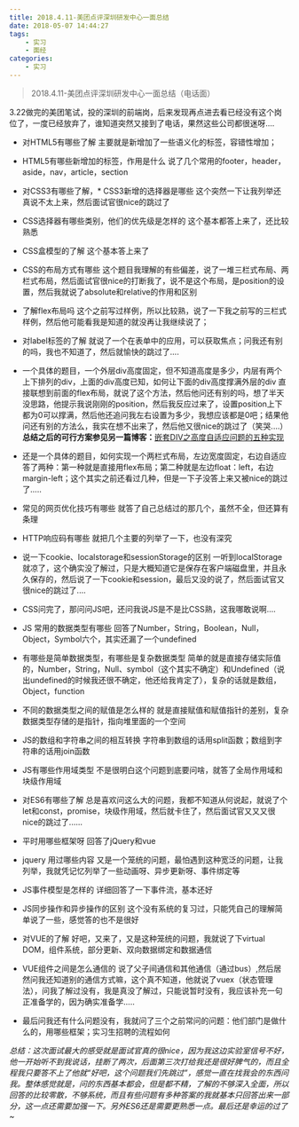 ```yaml
---
title: 2018.4.11-美团点评深圳研发中心一面总结
date: 2018-05-07 14:44:27
tags:
    - 实习
    - 面经
categories:
    - 实习
---
```


<blockquote class="blockquote-center">2018.4.11-美团点评深圳研发中心一面总结（电话面）</blockquote>

<!--more-->
3.22做完的美团笔试，投的深圳的前端岗，后来发现再点进去看已经没有这个岗位了，一度已经放弃了，谁知道突然又接到了电话，果然这些公司都很迷呀....

* 对HTML5有哪些了解
  主要就是新增加了一些语义化的标签，容错性增加；
* HTML5有哪些新增加的标签，作用是什么
  说了几个常用的footer，header，aside，nav，article，section
* 对CSS3有哪些了解，* CSS3新增的选择器是哪些
  这个突然一下让我列举还真说不太上来，然后面试官很nice的跳过了
* CSS选择器有哪些类别，他们的优先级是怎样的
  这个基本都答上来了，还比较熟悉
* CSS盒模型的了解
  这个基本答上来了
* CSS的布局方式有哪些
  这个题目我理解的有些偏差，说了一堆三栏式布局、两栏式布局，然后面试官很nice的打断我了，说不是这个布局，是position的设置，然后我就说了absolute和relative的作用和区别
* 了解flex布局吗
  这个之前写过样例，所以比较熟，说了一下我之前写的三栏式样例，然后他可能看我是知道的就没再让我继续说了；
* 对label标签的了解
  就说了一个在表单中的应用，可以获取焦点；问我还有别的吗，我也不知道了，然后就愉快的跳过了....
* 一个具体的题目，一个外层div高度固定，但不知道高度是多少，内层有两个上下排列的div，上面的div高度已知，如何让下面的div高度撑满外层的div
  直接联想到前面的flex布局，就说了这个方法，然后他问还有别的吗，想了半天没思路，他提示我说刚刚的position，然后我反应过来了，设置position上下都为0可以撑满，然后他还追问我左右设置为多少，我想应该都是0吧；结果他问还有别的方法么，我实在想不出来了，然后他又很nice的跳过了（笑哭....）
  **总结之后的可行方案参见另一篇博客：**[嵌套DIV之高度自适应问题的五种实现](https://ym13349140.github.io/2018/05/06/%E5%B5%8C%E5%A5%97DIV%E4%B9%8B%E9%AB%98%E5%BA%A6%E8%87%AA%E9%80%82%E5%BA%94%E9%97%AE%E9%A2%98%E7%9A%84%E4%BA%94%E7%A7%8D%E5%AE%9E%E7%8E%B0/#%E6%9B%B4%E5%A4%9A)

* 还是一个具体的题目，如何实现一个两栏式布局，左边宽度固定，右边自适应
  答了两种：第一种就是直接用flex布局；第二种就是左边float：left，右边margin-left；这个其实之前还看过几种，但是一下子没答上来又被nice的跳过了.....
* 常见的网页优化技巧有哪些
  就答了自己总结过的那几个，虽然不全，但还算有条理
* HTTP响应码有哪些
  就把几个主要的列举了一下，也没有深究
* 说一下cookie、localstorage和sessionStorage的区别
  一听到localStorage就凉了，这个确实没了解过，只是大概知道它是保存在客户端磁盘里，并且永久保存的，然后说了一下cookie和session，最后又没的说了，然后面试官又很nice的跳过了....
* CSS问完了，那问问JS吧，还问我说JS是不是比CSS熟，这我哪敢说啊....
* JS 常用的数据类型有哪些
  回答了Number，String，Boolean，Null，Object，Symbol六个，其实还漏了一个undefined
* 有哪些是简单数据类型，有哪些是复杂数据类型
  简单的就是直接存储实际值的，Number，String，Null、symbol（这个其实不确定）和Undefined（说出undefined的时候我还很不确定，他还给我肯定了），复杂的话就是数组，Object，function
* 不同的数据类型之间的赋值是怎么样的
  就是直接赋值和赋值指针的差别，复杂数据类型存储的是指针，指向堆里面的一个空间
* JS的数组和字符串之间的相互转换
  字符串到数组的话用split函数；数组到字符串的话用join函数
* JS有哪些作用域类型
  不是很明白这个问题到底要问啥，就答了全局作用域和块级作用域
* 对ES6有哪些了解
  总是喜欢问这么大的问题，我都不知道从何说起，就说了个let和const，promise，块级作用域，然后就卡住了，然后面试官又又又很nice的跳过了......
* 平时用哪些框架呀
  回答了jQuery和vue
* jquery 用过哪些内容
  又是一个笼统的问题，最怕遇到这种宽泛的问题，让我列举，我就凭记忆列举了一些动画呀、异步更新呀、事件绑定等
* JS事件模型是怎样的
  详细回答了一下事件流，基本还好
* JS同步操作和异步操作的区别
  这个没有系统的复习过，只能凭自己的理解简单说了一些，感觉答的也不是很好
* 对VUE的了解
  好吧，又来了，又是这种笼统的问题，我就说了下virtual DOM，组件系统，部分更新、双向数据绑定和数据通信
* VUE组件之间是怎么通信的
  说了父子间通信和其他通信（通过bus）,然后居然问我还知道别的通信方式嘛，这个真不知道，他就说了vuex（状态管理法），问我了解过没有，我是真没了解过，只能说暂时没有，我应该补充一句正准备学的，因为确实准备学.....
* 最后问我还有什么问题没有，我就问了三个之前常问的问题：他们部门是做什么的，用哪些框架；实习生招聘的流程如何

*总结：这次面试最大的感受就是面试官真的很nice，因为我这边实验室信号不好，他一开始听不到我说话，挂断了两次，后面第三次打给我还是很好脾气的，而且全程我只要答不上了他就“好吧，这个问题我们先跳过”，感觉一直在找我会的东西问我。整体感觉就是，问的东西基本都会，但是都不精，了解的不够深入全面，所以回答的比较零散，不够系统，而且有些问题有多种答案的我就基本只回答出来一部分，这一点还需要加强一下。另外ES6还是需要更熟悉一点。最后还是幸运的过了~*
